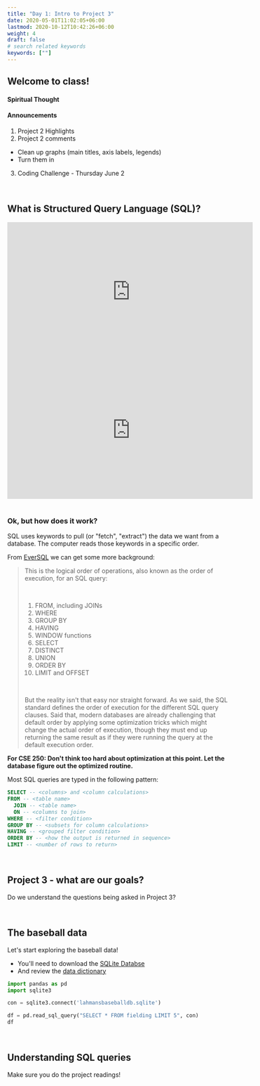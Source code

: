 ```yaml
---
title: "Day 1: Intro to Project 3"
date: 2020-05-01T11:02:05+06:00
lastmod: 2020-10-12T10:42:26+06:00
weight: 4
draft: false
# search related keywords
keywords: [""]
---
```


## Welcome to class!

#### Spiritual Thought

#### Announcements

1. Project 2 Highlights
2. Project 2 comments
  * Clean up graphs (main titles, axis labels, legends)
  * Turn them in
3. Coding Challenge - Thursday June 2

<br>

<!-------------
![](https://imgs.xkcd.com/comics/so_bad_its_worse.png)

## My history with SQL and NoSQL

> 1. In 2005 I started work at Pacific Northwest National Laboratory, having a master's in statistics completed and never having seen the SQL language.
> 2. In late 2005, I had to pull data from a SQL database for use in R related to our airline network.  It wasn't fun building a tidy table from a SQL database with no background in SQL. I am on the team that wins the [R&D 100 Award](https://www.pnnl.gov/about/rd100awards.asp). 
> 3. In 2012 Ryan Hafen and Jeremiah Rounds introduced me to Hadoop and the concept of [key-value databases](https://aws.amazon.com/nosql/key-value/), and I am enamored. 
> 4. From 2013 - 2015, I am in deep with Hadoop, using it to answer climate science problems using data well over terabytes in size.
> 5. I start developing the data science degree in 2016 with Scott Burton and Brent Morring, and I wonder if SQL is needed in the program. Upon researching, I realize that SQL as a language is having a resurgence regardless of the back-end database.
> 6. In 2017 we used CIT 111 and CIT 225 in the DS program to give students a SQL background.  
> 7. In 2020 we introduce CSE 250 and CSE 451 to provide DS students more access to the SQL language for data science applications.

#### [Google's influence on Big Data](https://medium.com/@garyorenstein/did-google-send-the-big-data-industry-on-a-10-year-head-fake-9c94d553925a)

__Big Data timeline__   

> 1. 2004 Paper on MapReduce released by Google
> 2. 2012 Hadoop 1.0 released for use.
> 3. 2017 Hadoop hype has come and gone.
> 4. Beyond 2017 the rise of new scalable databases that embrace SQL.

![](https://blog.timescale.com/content/images/2018/12/image-112.png)
--------------->

## What is Structured Query Language (SQL)?

<iframe width="560" height="315" src="https://www.youtube.com/embed/T8ngx84oHFY" title="YouTube video player" frameborder="0" allow="accelerometer; autoplay; clipboard-write; encrypted-media; gyroscope; picture-in-picture" allowfullscreen></iframe>

<iframe width="560" height="315" src="https://www.youtube.com/embed/27axs9dO7AE" title="YouTube video player" frameborder="0" allow="accelerometer; autoplay; clipboard-write; encrypted-media; gyroscope; picture-in-picture" allowfullscreen></iframe>

<br>

<!-----------------------------------------
### History of SQL

![](https://blog.timescale.com/content/images/2018/12/image-107.png)

<br>

From [Early History of SQL](https://ieeexplore.ieee.org/stamp/stamp.jsp?arnumber=6359709):

> Ray and I were impressed by how compactly Codd’s languages could represent complex queries. However, at the same time, we believed that it should be possible to design a relational language that would be more accessible to users without formal training in mathematics or computer programming. We believed that barriers to widespread acceptance of Codd’s languages existed on two levels.    
>   .
>   
> 1. The first barrier came from the mathematical notation, which was hard to enter at a keyboard. This barrier was superficial and could be easily dealt with by replacing symbols with keywords.
>
> 2. The more difficult barrier was at the semantic level. The basic concepts of Codd’s languages were adapted from set theory and symbolic logic. This was natural given Codd’s background as a mathematician, _but Ray and I hoped to design a relational language based on concepts that would be familiar to a wider population of users._ We also hoped to extend the language to encompass database updates and administrative tasks such as the creation of new tables and views, which had traditionally been outside the scope of a query language.

<br>

SQL is "a relational language based on concepts that would be familiar to a wider population of users."

> When we moved to the San Jose Research Laboratory in 1973 to join the System R project, we began work on another new language that we called Sequel. Sequel allowed the well-paid-employee query to be represented in a readable form free from mathematical concepts and symbols. ... In 1977, because of a trademark issue, the name Sequel was shortened to SQL.
>
------------------------------------->

<br>

### Ok, but how does it work?

SQL uses keywords to pull (or "fetch", "extract") the data we want from a database. The computer reads those keywords in a specific order. 

From [EverSQL](https://www.eversql.com/sql-order-of-operations-sql-query-order-of-execution/) we can get some more background:

> This is the logical order of operations, also known as the order of execution, for an SQL query:
>
> </br>
>
> 1. FROM, including JOINs
> 1. WHERE
> 1. GROUP BY
> 1. HAVING
> 1. WINDOW functions
> 1. SELECT
> 1. DISTINCT
> 1. UNION
> 1. ORDER BY
> 1. LIMIT and OFFSET
>
> </br>
>
> But the reality isn't that easy nor straight forward. As we said, the SQL standard defines the order of execution for the different SQL query clauses. Said that, modern databases are already challenging that default order by applying some optimization tricks which might change the actual order of execution, though they must end up returning the same result as if they were running the query at the default execution order.

__For CSE 250: Don't think too hard about optimization at this point.  Let the database figure out the optimized routine.__  
<!--------------- 
(If we were in Pandas, we would need to [think about the optimized order](https://medium.com/swlh/reproducing-sql-queries-in-python-codes-35d90f716b1a).)
--------------->

Most SQL queries are typed in the following pattern:

```SQL
SELECT -- <columns> and <column calculations>
FROM -- <table name>
  JOIN -- <table name>
  ON -- <columns to join>
WHERE -- <filter condition>
GROUP BY -- <subsets for column calculations>
HAVING -- <grouped filter condition>
ORDER BY -- <how the output is returned in sequence>
LIMIT -- <number of rows to return>
```
<br>

## Project 3 - what are our goals?

Do we understand the questions being asked in Project 3?


<br>

## The baseball data

Let's start exploring the baseball data!

- You'll need to download the [SQLite Databse](https://byuistats.github.io/CSE250-Course/data/lahmansbaseballdb.sqlite)
- And review the [data dictionary](https://www.seanlahman.com/files/database/readme2017.txt)

```python
import pandas as pd
import sqlite3

con = sqlite3.connect('lahmansbaseballdb.sqlite')

df = pd.read_sql_query("SELECT * FROM fielding LIMIT 5", con)
df
```


<!---------------------------
### Let's make the connection

[Class reading](../../../course-materials/sql-for-data-science/)

### Let's view our tables

[data.world basebal data](https://data.world/byuidss/cse-250-baseball-database/workspace)


```python
import datadotworld as dw

results = dw.query('byuidss/cse-250-baseball-database', 
    'SELECT * FROM batting LIMIT 5')

batting5 = results.dataframe
```
----------------------------->

<br>

## Understanding SQL queries

Make sure you do the project readings!

<!-------------------------------
#### I want to do a calculation in SQL and return it in a new column in Python?

__Use the batting table to show the player and his team with his at batts and runs together with a calculated value of `ab / r` that is called `runs_atbat`.__

- __Try do complete the above statement without using the info in the questions below.__

{{< faq "What table do we want to use?">}}

```python
q = '''
SELECT *
FROM batting
LIMIT 5
'''

dw.query('byuidss/cse-250-baseball-database', q).dataframe

```

{{</ faq >}}




{{< faq "What columns do we want to select?">}}

```python
q = '''
SELECT playerid, teamid, ab, r
FROM batting
LIMIT 5
'''

dw.query('byuidss/cse-250-baseball-database', q).dataframe

```

{{</ faq >}}


{{< faq "What calculation do we want to perform?">}}


```python
q = '''
SELECT playerid, teamid, ab, r, ab/r 
FROM batting
LIMIT 5
'''

batting_calc = dw.query('byuidss/cse-250-baseball-database', q).dataframe

```


{{</ faq >}}


{{< faq "What name do we give our calculated column?">}}


```python
q = '''
SELECT playerid, teamid, ab, r, ab/r as runs_atbat
FROM batting
LIMIT 5
'''

batting_calc = dw.query('byuidss/cse-250-baseball-database', q).dataframe

```


{{</ faq >}}
-------------------------------------------->



